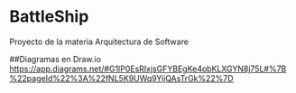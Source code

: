# BattleShip
Proyecto de la materia Arquitectura de Software

##Diagramas en Draw.io
https://app.diagrams.net/#G1lP0EsRIxjsGFYBEgKe4obKLXGYN8j75L#%7B%22pageId%22%3A%22fNL5K9UWq9YijQAsTrGk%22%7D
